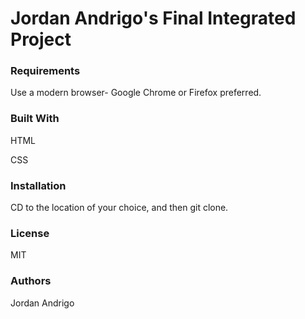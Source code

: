 # Jordan Andrigo's Final Integrated Project

### Requirements

Use a modern browser- Google Chrome or Firefox preferred.

### Built With

HTML

CSS

### Installation

CD to the location of your choice, and then git clone. 

### License

MIT

### Authors
Jordan Andrigo